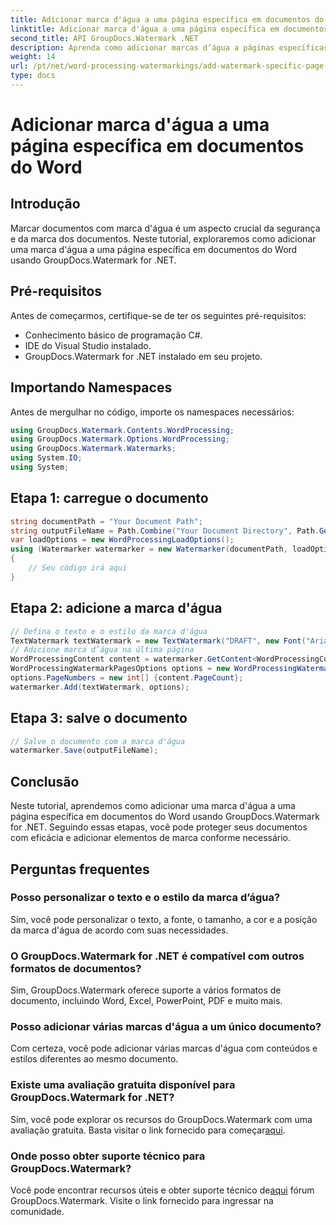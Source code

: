 ```yaml
---
title: Adicionar marca d'água a uma página específica em documentos do Word
linktitle: Adicionar marca d'água a uma página específica em documentos do Word
second_title: API GroupDocs.Watermark .NET
description: Aprenda como adicionar marcas d’água a páginas específicas em documentos do Word usando GroupDocs para .NET. Proteja seu conteúdo sem esforço.
weight: 14
url: /pt/net/word-processing-watermarkings/add-watermark-specific-page-word-docs/
type: docs
---
```

# Adicionar marca d'água a uma página específica em documentos do Word

## Introdução
Marcar documentos com marca d'água é um aspecto crucial da segurança e da marca dos documentos. Neste tutorial, exploraremos como adicionar uma marca d'água a uma página específica em documentos do Word usando GroupDocs.Watermark for .NET.
## Pré-requisitos
Antes de começarmos, certifique-se de ter os seguintes pré-requisitos:
- Conhecimento básico de programação C#.
- IDE do Visual Studio instalado.
- GroupDocs.Watermark for .NET instalado em seu projeto.

## Importando Namespaces
Antes de mergulhar no código, importe os namespaces necessários:
```csharp
using GroupDocs.Watermark.Contents.WordProcessing;
using GroupDocs.Watermark.Options.WordProcessing;
using GroupDocs.Watermark.Watermarks;
using System.IO;
using System;
```
## Etapa 1: carregue o documento
```csharp
string documentPath = "Your Document Path";
string outputFileName = Path.Combine("Your Document Directory", Path.GetFileName(documentPath));
var loadOptions = new WordProcessingLoadOptions();
using (Watermarker watermarker = new Watermarker(documentPath, loadOptions))
{
    // Seu código irá aqui
}
```
## Etapa 2: adicione a marca d'água
```csharp
// Defina o texto e o estilo da marca d'água
TextWatermark textWatermark = new TextWatermark("DRAFT", new Font("Arial", 42));
// Adicione marca d’água na última página
WordProcessingContent content = watermarker.GetContent<WordProcessingContent>();
WordProcessingWatermarkPagesOptions options = new WordProcessingWatermarkPagesOptions();
options.PageNumbers = new int[] {content.PageCount};
watermarker.Add(textWatermark, options);
```
## Etapa 3: salve o documento
```csharp
// Salve o documento com a marca d'água
watermarker.Save(outputFileName);
```

## Conclusão
Neste tutorial, aprendemos como adicionar uma marca d'água a uma página específica em documentos do Word usando GroupDocs.Watermark for .NET. Seguindo essas etapas, você pode proteger seus documentos com eficácia e adicionar elementos de marca conforme necessário.
## Perguntas frequentes
### Posso personalizar o texto e o estilo da marca d’água?
Sim, você pode personalizar o texto, a fonte, o tamanho, a cor e a posição da marca d'água de acordo com suas necessidades.
### O GroupDocs.Watermark for .NET é compatível com outros formatos de documentos?
Sim, GroupDocs.Watermark oferece suporte a vários formatos de documento, incluindo Word, Excel, PowerPoint, PDF e muito mais.
### Posso adicionar várias marcas d'água a um único documento?
Com certeza, você pode adicionar várias marcas d'água com conteúdos e estilos diferentes ao mesmo documento.
### Existe uma avaliação gratuita disponível para GroupDocs.Watermark for .NET?
 Sim, você pode explorar os recursos do GroupDocs.Watermark com uma avaliação gratuita. Basta visitar o link fornecido para começar[aqui](https://releases.groupdocs.com/).
### Onde posso obter suporte técnico para GroupDocs.Watermark?
 Você pode encontrar recursos úteis e obter suporte técnico de[aqui](https://forum.groupdocs.com/c/watermark/19) fórum GroupDocs.Watermark. Visite o link fornecido para ingressar na comunidade.